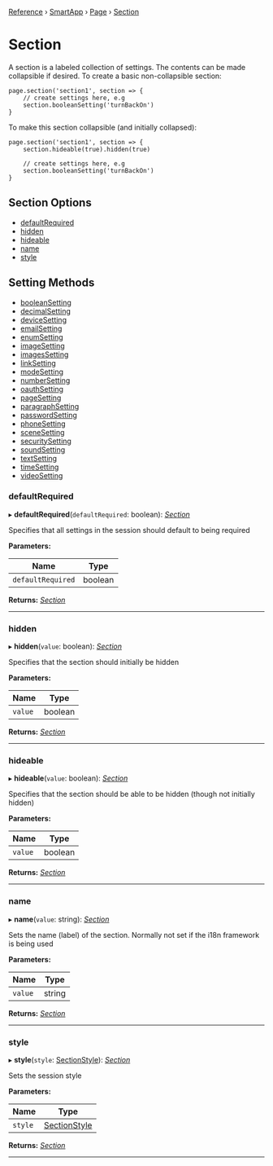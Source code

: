 [Reference](../index.md) › [SmartApp](_smart_app_d_.smartapp.md) › [Page](_pages_page_d_.page.md) › [Section](_pages_section_d_.section.md)
# Section

A section is a labeled collection of settings. The contents can be made collapsible if desired.
To create a basic non-collapsible section:
```
page.section('section1', section => {
    // create settings here, e.g
    section.booleanSetting('turnBackOn')
}
```
To make this section collapsible (and initially collapsed):
```
page.section('section1', section => {
    section.hideable(true).hidden(true)

    // create settings here, e.g
    section.booleanSetting('turnBackOn')
}
```

## Section Options

* [defaultRequired](_pages_section_d_.section.md#defaultrequired)
* [hidden](_pages_section_d_.section.md#hidden)
* [hideable](_pages_section_d_.section.md#hideable)
* [name](_pages_section_d_.section.md#name)
* [style](_pages_section_d_.section.md#style)

## Setting Methods
* [booleanSetting](_pages_boolean_setting_d_.booleansetting.md)
* [decimalSetting](_pages_decimal_setting_d_.decimalsetting.md)
* [deviceSetting](_pages_device_setting_d_.devicesetting.md)
* [emailSetting](_pages_email_setting_d_.emailsetting.md)
* [enumSetting](_pages_enum_setting_d_.enumsetting.md)
* [imageSetting](_pages_image_setting_d_.imagesetting.md)
* [imagesSetting](_pages_images_setting_d_.imagessetting.md)
* [linkSetting](_pages_link_setting_d_.linksetting.md)
* [modeSetting](_pages_mode_setting_d_.modesetting.md)
* [numberSetting](_pages_number_setting_d_.numbersetting.md)
* [oauthSetting](_pages_oauth_setting_d_.oauthsetting.md)
* [pageSetting](_pages_page_setting_d_.pagesetting.md)
* [paragraphSetting](_pages_paragraph_setting_d_.paragraphsetting.md)
* [passwordSetting](_pages_password_setting_d_.passwordsetting.md)
* [phoneSetting](_pages_phone_setting_d_.phonesetting.md)
* [sceneSetting](_pages_scene_setting_d_.scenesetting.md)
* [securitySetting](_pages_security_setting_d_.securitysetting.md)
* [soundSetting](_pages_sound_setting_d_.soundsetting.md)
* [textSetting](_pages_text_setting_d_.textsetting.md)
* [timeSetting](_pages_time_setting_d_.timesetting.md)
* [videoSetting](_pages_video_setting_d_.videosetting.md)

###  defaultRequired

▸ **defaultRequired**(`defaultRequired`: boolean): *[Section](_pages_section_d_.section.md)*

Specifies that all settings in the session should default to being required

**Parameters:**

Name | Type |
------ | ------ |
`defaultRequired` | boolean |

**Returns:** *[Section](_pages_section_d_.section.md)*

___

###  hidden

▸ **hidden**(`value`: boolean): *[Section](_pages_section_d_.section.md)*

Specifies that the section should initially be hidden

**Parameters:**

Name | Type |
------ | ------ |
`value` | boolean |

**Returns:** *[Section](_pages_section_d_.section.md)*

___

###  hideable

▸ **hideable**(`value`: boolean): *[Section](_pages_section_d_.section.md)*

Specifies that the section should be able to be hidden (though not initially hidden)

**Parameters:**

Name | Type |
------ | ------ |
`value` | boolean |

**Returns:** *[Section](_pages_section_d_.section.md)*

___

###  name

▸ **name**(`value`: string): *[Section](_pages_section_d_.section.md)*

Sets the name (label) of the section. Normally not set if the i18n framework is being used

**Parameters:**

Name | Type |
------ | ------ |
`value` | string |

**Returns:** *[Section](_pages_section_d_.section.md)*

___

###  style

▸ **style**(`style`: [SectionStyle](../enums/_pages_section_d_.sectionstyle.md)): *[Section](_pages_section_d_.section.md)*

Sets the session style

**Parameters:**

Name | Type |
------ | ------ |
`style` | [SectionStyle](../enums/_pages_section_d_.sectionstyle.md) |

**Returns:** *[Section](_pages_section_d_.section.md)*

___

